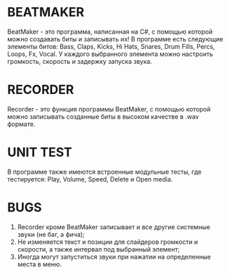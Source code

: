# BEATMAKER
BeatMaker - это программа, написанная на C#, с помощью которой можно создавать биты и записывать их!
В программе есть следующие элементы битов: Bass, Claps, Kicks, Hi Hats, Snares, Drum Fills, Percs, Loops, Fx, Vocal.
У каждого выбранного элемента можно настроить громкость, скорость и задержку запуска звука.

# RECORDER
Recorder - это функция программы BeatMaker, с помощью которой можно записывать созданные биты в высоком качестве в .wav формате.

# UNIT TEST
В программе также имеются встроенные модульные тесты, где тестируется: Play, Volume, Speed, Delete и Open media.

# BUGS
1. Recorder кроме BeatMaker записывает и все другие системные звуки (не баг, а фича);
2. Не изменяется текст и позиции для слайдеров громкости и скорости, а также интервал под выбранный элемент;
3. Иногда могут запуститься звуки при нажатии на определенные места в меню.
